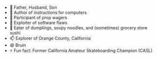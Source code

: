 - 🔭 Father, Husband, Son
- 🌱 Author of instructions for computers
- 👯 Participant of prop wagers
- 🤔 Exploiter of software flaws
- 💬 Eater of dumplings, soupy noodles, and (sometimes) grocery store sushi
- 📫 Explorer of Orange County, California
- 😄 Bruin
- ⚡ Fun fact: Former California Amateur Skateboarding Champion (CASL)
